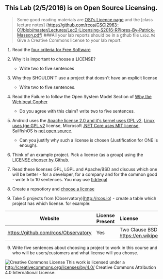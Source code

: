 ## This Lab (2/5/2016) is on Open Source Licensing.
> Some good reading materials are [OSI's Licence page](http://opensource.org/licenses) and the [class lecture notes] (https://github.com/rcos/CSCI2963-01/blob/master/Lectures/Lec2-Licensing-S2016-RPIpres-By-Patrick-Masson.pdf)
###All your lab reports should be in a gthub file `Lab2.Md`
> Give a Creative Commons license to your lab report.

1. Read the [four criteria for Free Software](http://www.gnu.org/philosophy/free-sw.html)

2.  Why it is important to choose a LICENSE?
    - Write two to five sentences

3.  Why they SHOULDN'T use a project that doesn't have an explicit license 
    - Write two to five sentences.

4. Read the Failure to follow the Open System Model Section of [Why the Web beat Gopher](http://ils.unc.edu/callee/gopherpaper.htm#explain) 
    - Do you agree with this claim? write two to five sentences.

5.  Android uses the [Apache license 2.0 and it's kernel uses GPL v2](https://en.wikipedia.org/wiki/Android_(operating_system)), [Linux uses tge  GPL v2](https://en.wikipedia.org/wiki/Linux ) license, 
Microsoft [.NET Core uses MIT license]( https://github.com/dotnet/coreclr ), SailfishOS is [not open source]( https://en.wikipedia.org/wiki/Sailfish_OS ).  
    - Can you justify why such a license is chosen (Justification for ONE  is enough).

6.  Think of an example project. Pick a license (as a group) using the [LICENSE chooser by Github](http://choosealicense.com/).

6.  Read these licenses  GPL, LGPL and Apache/BSD and discuss which one will be better - for a developer, for a company and for the common good - write 5 to 10 sentences. You may use [tldrlegal](https://tldrlegal.com/license/)

7.  Create a repsotiory and [choose a license](https://github.com/blog/1530-choosing-an-open-source-license)

8.  Take 5 projects from (Observatory)[http://rcos.io) - create a table which project has which license. for example:

Website | License Present | License
---------|:----------|:-------
https://github.com/rcos/Observatory | Yes | Two Clause BSD License https://en.wikipedia.org/wiki/ISC_license


9.  Write five sentences about choosing a project to work in this course and  who will be users/customers  and what license will you choose.
  
![Creative Commons License](https://i.creativecommons.org/l/by/4.0/88x31.png) This work is licensed under a http://creativecommons.org/licenses/by/4.0/ Creative Commons Attribution 4.0 International License.
